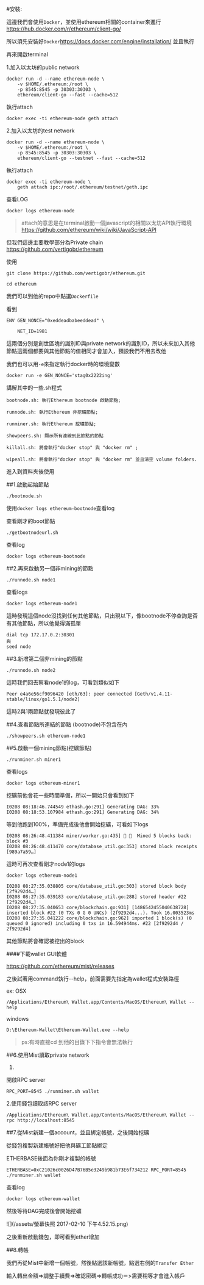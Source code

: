 

#安裝:

這邊我們會使用`Docker`，並使用ethereum相關的container來進行
https://hub.docker.com/r/ethereum/client-go/

所以須先安裝好`Docker`https://docs.docker.com/engine/installation/
並且執行

再來開啟terminal

1.加入以太坊的public network
```
docker run -d --name ethereum-node \
    -v $HOME/.ethereum:/root \
    -p 8545:8545 -p 30303:30303 \
    ethereum/client-go --fast --cache=512
```
執行attach
```
docker exec -ti ethereum-node geth attach
```
2.加入以太坊的test network
```
docker run -d --name ethereum-node \
    -v $HOME/.ethereum:/root \
    -p 8545:8545 -p 30303:30303 \
    ethereum/client-go --testnet --fast --cache=512
```
執行attach

```
docker exec -ti ethereum-node \
    geth attach ipc:/root/.ethereum/testnet/geth.ipc
```

查看LOG
```
docker logs ethereum-node
```


>attach的意思是在terminal啟動一個javascript的相關以太坊API執行環境
https://github.com/ethereum/wiki/wiki/JavaScript-API


但我們這邊主要教學部分為Private chain
https://github.com/vertigobr/ethereum

使用
```
git clone https://github.com/vertigobr/ethereum.git

cd ethereum
```


我們可以到他的repo中點選`Dockerfile`

看到

```
ENV GEN_NONCE="0xeddeadbabeeddead" \

    NET_ID=1981
```


這兩個分別是創世區塊的識別ID與private network的識別ID，所以未來加入其他節點這兩個都要與其他節點的值相同才會加入，預設我們不用去改他


我們也可以用`-e`來指定執行docker時的環境變數
```
docker run -e GEN_NONCE='stag0x2222ing' 
```

講解其中的一些.sh程式
```
bootnode.sh: 執行Ethereum bootnode 啟動節點;

runnode.sh: 執行Ethereum 非挖礦節點;

runminer.sh: 執行Ethereum 挖礦節點;

showpeers.sh: 顯示所有連線到此節點的節點

killall.sh: 將會執行"docker stop" 與 "docker rm" ;

wipeall.sh: 將會執行"docker stop" 與 "docker rm" 並且清空 volume folders.
```

進入到資料夾後使用

##1.啟動起始節點
```
./bootnode.sh
```
使用`docker logs ethereum-bootnode`查看log

查看剛才的boot節點
```
./getbootnodeurl.sh
```
查看log

```
docker logs ethereum-bootnode
```

##2.再來啟動另一個非mining的節點

```
./runnode.sh node1
```
查看logs
```
docker logs ethereum-node1
```
這時發現這個node沒找到任何其他節點，只出現以下，像bootnode不停查詢是否有其他節點，所以他覺得滿孤單
```
dial tcp 172.17.0.2:30301
與
seed node
```

##3.新增第二個非mining的節點

```
./runnode.sh node2
```

這時我們回去察看node1的log，可看到類似如下
```
Peer e4a6e56cf9096420 [eth/63]: peer connected [Geth/v1.4.11-stable/linux/go1.5.1/node2]
```
這時2與1兩節點就發現彼此了

##4.查看節點所連結的節點
(bootnode)不包含在內
```
./showpeers.sh ethereum-node1
```

##5.啟動一個mining節點(挖礦節點)

```
./runminer.sh miner1
```

查看logs

```
docker logs ethereum-miner1
```

挖礦前他會花一些時間準備，所以一開始只會看到如下

```
I0208 08:18:46.744549 ethash.go:291] Generating DAG: 33%
I0208 08:18:53.107984 ethash.go:291] Generating DAG: 34%
```

等到他跑到100%，準備完成後他會開始挖礦，可看如下logs

```
I0208 08:26:48.411384 miner/worker.go:435] 🔨 🔗  Mined 5 blocks back: block #3
I0208 08:26:48.411470 core/database_util.go:353] stored block receipts [989a7a59…]

```
這時可再次查看剛才node1的logs

`docker logs ethereum-node1`
```
I0208 08:27:35.038805 core/database_util.go:303] stored block body [2f9292d4…]
I0208 08:27:35.039183 core/database_util.go:288] stored header #22 [2f9292d4…]
I0208 08:27:35.040653 core/blockchain.go:931] [1486542455040638728] inserted block #22 (0 TXs 0 G 0 UNCs) (2f9292d4...). Took 16.003523ms
I0208 08:27:35.041222 core/blockchain.go:962] imported 1 block(s) (0 queued 0 ignored) including 0 txs in 16.594944ms. #22 [2f9292d4 / 2f9292d4]
```
其他節點將會確認被挖出的block


####下載wallet GUI軟體

https://github.com/ethereum/mist/releases


之後試著用command執行--help，前面需要先指定為wallet程式安裝路徑

ex:
OSX
```
/Applications/Ethereum\ Wallet.app/Contents/MacOS/Ethereum\ Wallet --help

```
windows
```
D:\Ethereum-Wallet\Ethereum-Wallet.exe --help
```
>ps:有時直接cd 到他的目錄下下指令會無法執行



##6.使用Mist讀取private network

1.
開啟RPC server
```
RPC_PORT=8545 ./runminer.sh wallet
```

2.使用錢包讀取該RPC server
```
/Applications/Ethereum\ Wallet.app/Contents/MacOS/Ethereum\ Wallet --rpc http://localhost:8545
```

##7.從Mist新建一個account，並且綁定帳號，之後開始挖礦

從錢包複製新建帳號好把他與礦工節點綁定

ETHERBASE後面為你剛才複製的帳號
```
ETHERBASE=0xC21026c0026D47B76B5e3249b981b73E6f734212 RPC_PORT=8545 ./runminer.sh wallet
```

查看log
```
docker logs ethereum-wallet
```
然後等待DAG完成後會開始挖礦

![](/assets/螢幕快照 2017-02-10 下午4.52.15.png)

之後重新啟動錢包，即可看到ether增加


##8.轉帳

我們再從Mist中新增一個帳號，然後點選該新帳號，點選右側的`Transfer Ether`

輸入轉出金額=>調整手續費=>確認密碼=>轉帳成功＝>需要稍等才會進入帳戶